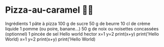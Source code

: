 # Pizza-au-caramel 🍕🍯
Ingrédients 1 pâte à pizza 100 g de sucre 50 g de beurre 10 cl de crème liquide 1 pomme (ou poire, banane…) 50 g de noix ou noisettes concassées (optionnel) 1 pincée de sel
Hello world
hector
x=1
y=2
print(x+y)
print('Hello World) 
x=1
y=2
print(x+y)
print('Hello World) 